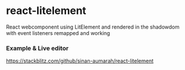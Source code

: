 # react-litelement
React webcomponent using LitElement and rendered in the shadowdom with event listeners remapped and working 


### Example & Live editor
https://stackblitz.com/github/sinan-aumarah/react-litelement

